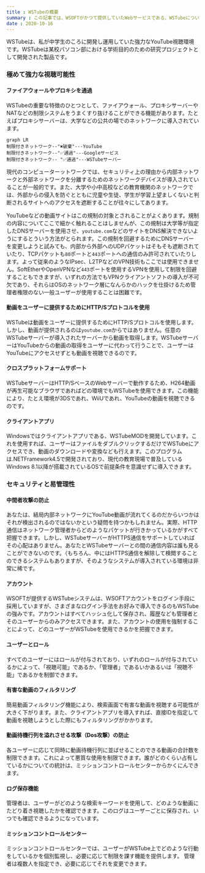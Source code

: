 ```yaml
---
title : WSTubeの概要
summary : この記事では、WSOFTがかつて提供していたWebサービスである、WSTubeについて説明します。
date : 2020-10-16
---
```


WSTubeは、私が中学生のころに開発し運用していた強力なYouTube視聴環境です。WSTubeは某校パソコン部における学術目的のための研究プロジェクトとして開発された製品です。

### 極めて強力な視聴可能性
#### ファイアウォールやプロキシを通過
WSTubeの重要な特徴のひとつとして、ファイアウォール、プロキシサーバーやNATなどの制限システムをうまくすり抜けることができる機能があります。たとえばプロキシサーバーは、大学などの公共の場でのネットワークに導入されています。

```mermaid
graph LR
制限付きネットワーク--"✖破棄"---YouTube
制限付きネットワーク--"✅通過"---Googleサービス
制限付きネットワーク-- "✅通過"---WSTubeサーバー
```

現代のコンピューターットワークでは、セキュリティ上の理由から内部ネットワークと外部ネットワークを分離するためのネットワークデバイスが導入されていることが一般的です。また、大学や小中高校などの教育機関のネットワークでは、外部からの侵入を防ぐとともに児童や生徒、学生が学習上望ましくないと判断されるサイトへのアクセスを遮断することが往々にしてあります。

YouTubeなどの動画サイトはこの規制の対象とされることがよくあります。規制の内容についてここで細かく触れることはしませんが、この規制は大学等が指定したDNSサーバーを使用させ、`youtube.com`などのサイトをDNS解決できないようにするとういう方法がとられます。この規制を回避するためにDNSサーバーを変更しようと試みても、内部から外部へのUDPパケットはそもそも遮断されていたり、TCPパケットも`80`ポートと`443`ポートへの通信のみ許可されていたりします。よって従来のようなIPsec、L2TPなどのVPN技術もここでは使用できません。SoftEtherやOpenVPNなど`443`ポートを使用するVPNを使用して制限を回避することもできますが、いずれの方法でもVPNクライアントソフトの導入が不可欠であり、それらはOSのネットワーク層になんらかのハックを仕掛けるため管理者権限のない一般ユーザーが使用することは困難です。

#### 動画をユーザーに提供するためにHTTP/Sプロトコルを使用
WSTubeは動画をユーザーに提供するためにHTTP/Sプロトコルを使用します。しかし、動画が提供されるのは`youtube.com`からではありません。任意のWSTubeサーバーが導入されたサーバーから動画を取得します。WSTubeサーバーはYouTubeからの動画の取得をユーザーに代わって行うことで、ユーザーはYouTubeにアクセスせずとも動画を視聴できるのです。

#### クロスプラットフォームサポート
WSTubeサーバーはHTTP/SベースのWebサーバーで動作するため、H264動画が再生可能なブラウザであればどの環境でもWSTubeを使用できます。この機能により、たとえ環境が3DSであれ、WiiUであれ、YouTubeの動画を視聴できるのです。

#### クライアントアプリ
Windowsではクライアントアプリである、WSTubeMODを開発しています。これを使用すれば、ユーザーはファイルをダブルクリックするだけでWSTubeにアクセスでき、動画のダウンロードや変換なども行えます。このプログラムは.NETFramework4.5で開発されており、現代の教育現場で普及しているWindows 8.1以降が搭載されているOSで前提条件を意識せずに導入できます。

### セキュリティと易管理性
#### 中間者攻撃の防止
あなたは、結局内部ネットワークにYouTube動画が流れてくるのだからいつかはそれが検出されるのではないかという疑問を持つかもしれません。実際、HTTP通信はネットワーク管理者からどのようなパケットが行きかっているかがすべて把握できます。しかし、WSTubeサーバーがHTTPS通信をサポートしていればその心配はありません。あなたとWSTubeサーバーとの間の通信内容は誰も見ることができないのです。（もちろん、中にはHTTPS通信を解除して検閲することのできるシステムもありますが、そのようなシステムが導入されている環境は非常に稀です。

#### アカウント
WSOFTが提供するWSTubeシステムは、WSOFTアカウントをログイン手段に採用していますが、さまざまなログイン手法をお好みで導入できるのもWSTubeの強みです。アカウントはすべてハッシュ化して保存され、履歴なども管理者とそのユーザーからのみアクセスできます。また、アカウントの使用を強制することによって、どのユーザーがWSTubeを使用できるかを把握できます。

#### ユーザーとロール
すべてのユーザーにはロールが付与されており、いずれのロールが付与されているかによって、「視聴可能」であるか、「管理者」であるいかあるいは「視聴不能」であるかを制御できます。

#### 有害な動画のフィルタリング
簡易動画フィルタリング機能により、検索画面で有害な動画を視聴する可能性が大きく下がります。また、クライアントアプリを導入すれば、直接IDを指定して動画を視聴しようとした際にもフィルタリングがかかります。

#### 動画待機行列を溢れさせる攻撃（Dos攻撃）の防止
各ユーザーに応じて同時に動画待機行列に並ばせることのできる動画の合計数を制限できます。これによって悪質な使用を制限できます。誰がどのくらい占有しているかについての統計は、ミッションコントロールセンターからかくにんできます。

#### ログ保存機能
管理者は、ユーザーがどのような検索キーワードを使用して、どのような動画にたどり着き視聴したかを確認できます。このログはユーザーごとに保存され、いつでも確認できるようになっています。

#### ミッションコントロールセンター
ミッションコントロールセンターでは、ユーザーがWSTube上でどのような行動をしているかを個別監視し、必要に応じて制限を課す機能を提供します。
管理者は複数人を指定でき、必要に応じてそれを変更できます。
